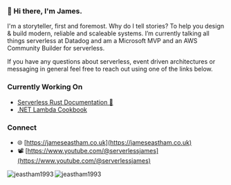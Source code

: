 ### 👋 Hi there, I'm James.

I'm a storyteller, first and foremost. Why do I tell stories? To help you design & build modern, reliable and scaleable systems. I’m currently talking all things serverless at Datadog and am a Microsoft MVP and an AWS Community Builder for serverless.

If you have any questions about serverless, event driven architectures or messaging in general feel free to reach out using one of the links below.

### Currently Working On

- [Serverless Rust Documentation 🦀](https://github.com/ServerlessDevelopers/serverless-rust)
- [.NET Lambda Cookbook](https://github.com/jeastham1993/aws-lambda-dotnet-handler-cookbook)
  
### Connect

- 🌐 [https://jameseastham.co.uk](https://jameseastham.co.uk)
- 📽 [https://www.youtube.com/@serverlessjames](https://www.youtube.com/@serverlessjames)

<img align="center" src="https://github-readme-stats.vercel.app/api?username=jeastham1993&show_icons=true&hide_border=true&custom_title=James%27s%20Stats" alt="jeastham1993" />

<img align="left" src="https://github-readme-stats.vercel.app/api/top-langs/?username=jeastham1993&layout=compact" alt="jeastham1993" />

